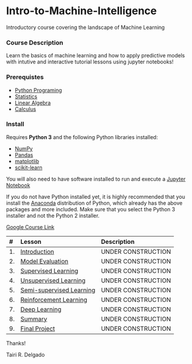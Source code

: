 # Intro-to-Machine-Intelligence
Introductory course covering the landscape of Machine Learning

### Course Description
Learn the basics of machine learning and how to apply predictive models with intutive and interactive tutorial lessons using jupyter notebooks!

### Prerequistes
- [Python Programing](https://www.python.org/)
- [Statistics](https://www.khanacademy.org/math/statistics-probability)
- [Linear Algebra](https://www.khanacademy.org/math/linear-algebra)
- [Calculus](https://www.khanacademy.org/math/ap-calculus-ab)

### Install

Requires **Python 3** and the following Python libraries installed:

- [NumPy](http://www.numpy.org/)
- [Pandas](http://pandas.pydata.org/)
- [matplotlib](http://matplotlib.org/)
- [scikit-learn](http://scikit-learn.org/stable/)

You will also need to have software installed to run and execute a [Jupyter Notebook](http://ipython.org/notebook.html)

If you do not have Python installed yet, it is highly recommended that you install the [Anaconda](http://continuum.io/downloads) distribution of Python, which already has the above packages and more included. Make sure that you select the Python 3 installer and not the Python 2 installer.

[Google Course Link](https://classroom.google.com/c/MTE0OTE5NTA1NjNa)

|  #  | Lesson         | Description |
| :---- | :------------- | :------------------------------------------------------------------------------------- |
| 1. | [Introduction](https://www.youtube.com/watch?v=xLzx4aHX53k&feature=youtu.be) | UNDER CONSTRUCTION |
| 2. | [Model Evaluation](http://name.ipynb) | UNDER CONSTRUCTION |
| 3. | [Supervised Learning](http://name.ipynb) | UNDER CONSTRUCTION |
| 4. | [Unsupervised Learning](http://name.ipynb) | UNDER CONSTRUCTION |
| 5. | [Semi-supervised Learning](http://name.ipynb)| UNDER CONSTRUCTION |
| 6. | [Reinforcement Learning](http://name.ipynb) | UNDER CONSTRUCTION |
| 7. | [Deep Learning](http://name.ipynb) | UNDER CONSTRUCTION |
| 8. | [Summary](http://name.ipynb) | UNDER CONSTRUCTION |
| 9. | [Final Project](http://name.ipynb) | UNDER CONSTRUCTION |

Thanks!

Tairi R. Delgado
